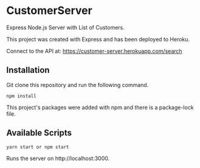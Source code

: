 # CustomerServer
Express Node.js Server with List of Customers.

This project was created with Express and has been deployed to Heroku.

Connect to the API at: https://customer-server.herokuapp.com/search

## Installation

Git clone this repository and run the following command.

`npm install`

This project's packages were added with npm and there is a package-lock file.

## Available Scripts

`yarn start or npm start`

Runs the server on http://localhost:3000.
